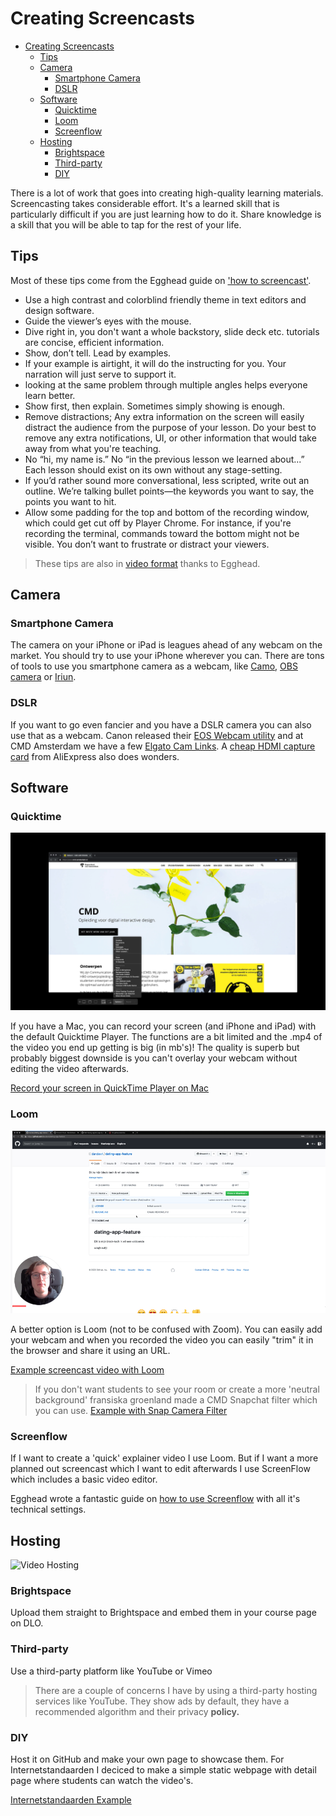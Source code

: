 # Creating Screencasts

- [Creating Screencasts](#creating-screencasts)
  - [Tips](#tips)
  - [Camera](#camera)
    - [Smartphone Camera](#smartphone-camera)
    - [DSLR](#dslr)
  - [Software](#software)
    - [Quicktime](#quicktime)
    - [Loom](#loom)
    - [Screenflow](#screenflow)
  - [Hosting](#hosting)
    - [Brightspace](#brightspace)
    - [Third-party](#third-party)
    - [DIY](#diy)

There is a lot of work that goes into creating high-quality learning materials. Screencasting takes considerable effort. It's a learned skill that is particularly difficult if you are just learning how to do it. Share knowledge is a skill that you will be able to tap for the rest of your life.

## Tips

Most of these tips come from the Egghead guide on ['how to screencast'](https://howtoegghead.com/).

- Use a high contrast and colorblind friendly theme in text editors and design software.
- Guide the viewer’s eyes with the mouse.
- Dive right in, you don't want a whole backstory, slide deck etc. tutorials are concise, efficient information.
- Show, don’t tell. Lead by examples.
- If your example is airtight, it will do the instructing for you. Your narration will just serve to support it.
- looking at the same problem through multiple angles helps everyone learn better.
- Show first, then explain. Sometimes simply showing is enough.
- Remove distractions; Any extra information on the screen will easily distract the audience from the purpose of your lesson. Do your best to remove any extra notifications, UI, or other information that would take away from what you're teaching.
- No “hi, my name is.” No “in the previous lesson we learned about...” Each lesson should exist on its own without any stage-setting.
- If you’d rather sound more conversational, less scripted, write out an outline. We’re talking bullet points—the keywords you want to say, the points you want to hit.
- Allow some padding for the top and bottom of the recording window, which could get cut off by Player Chrome. For instance, if you're recording the terminal, commands toward the bottom might not be visible. You don’t want to frustrate or distract your viewers.

> These tips are also in [video format](https://egghead.io/courses/record-badass-screencasts-for-egghead-io) thanks to Egghead.

## Camera

### Smartphone Camera

The camera on your iPhone or iPad is leagues ahead of any webcam on the market. You should try to use your iPhone wherever you can. There are tons of tools to use you smartphone camera as a webcam, like [Camo](https://reincubate.com/camo/), [OBS camera](https://obs.camera/) or [Iriun](https://iriun.com/).

### DSLR

If you want to go even fancier and you have a DSLR camera you can also use that as a webcam. Canon released their [EOS Webcam utility](https://www.theverge.com/2020/4/29/21241305/canon-cameras-dslr-eos-webcam-utility-released) and at CMD Amsterdam we have a few [Elgato Cam Links](https://www.elgato.com/en/gaming/cam-link-4k). A [cheap HDMI capture card](https://nl.aliexpress.com/wholesale?trafficChannel=main&d=y&CatId=0&SearchText=capture+card&ltype=wholesale&SortType=total_tranpro_desc&groupsort=1&page=1) from AliExpress also does wonders.

## Software

### Quicktime

![Loom Screencast](../images/quicktime.png)

If you have a Mac, you can record your screen (and iPhone and iPad) with the default Quicktime Player. The functions are a bit limited and the .mp4 of the video you end up getting is big (in mb's)! The quality is superb but probably biggest downside is you can't overlay your webcam without editing the video afterwards.

[Record your screen in QuickTime Player on Mac](https://support.apple.com/guide/quicktime-player/record-your-screen-qtp97b08e666/mac)

### Loom

![Loom Screencast](../images/2020-08-17-10-59-04.png)

A better option is Loom (not to be confused with Zoom). You can easily add your webcam and when you recorded the video you can easily "trim" it in the browser and share it using an URL.

[Example screencast video with Loom](https://www.loom.com/share/35c1f9ffd8c64e01b6b1b150f1809473)

> If you don't want students to see your room or create a more 'neutral background' fransiska groenland made a CMD Snapchat filter which you can use. [Example with Snap Camera Filter](https://www.loom.com/share/72b162c2595a40e0ba46271ce378fb8f)

### Screenflow

If I want to create a 'quick' explainer video I use Loom. But if I want a more planned out screencast which I want to edit afterwards I use ScreenFlow which includes a basic video editor.

Egghead wrote a fantastic guide on [how to use Screenflow](https://howtoegghead.com/instructor/screencasting/) with all it's technical settings.

## Hosting

![Video Hosting](https://raw.githubusercontent.com/CMDA/internetstandaarden-screencasts/master/github-banner.png?token=AFIPWXGB5XNP5VIQHBL3BG27IOBPA)

### Brightspace

Upload them straight to Brightspace and embed them in your course page on DLO.

### Third-party

Use a third-party platform like YouTube or Vimeo

> There are a couple of concerns I have by using a third-party hosting services like YouTube. They show ads by default, they have a recommended algorithm and their privacy **policy.**

### DIY

Host it on GitHub and make your own page to showcase them. For Internetstandaarden I deciced to make a simple static webpage with detail page where students can watch the video's.

[Internetstandaarden Example](https://github.com/CMDA/internetstandaarden-screencasts)
